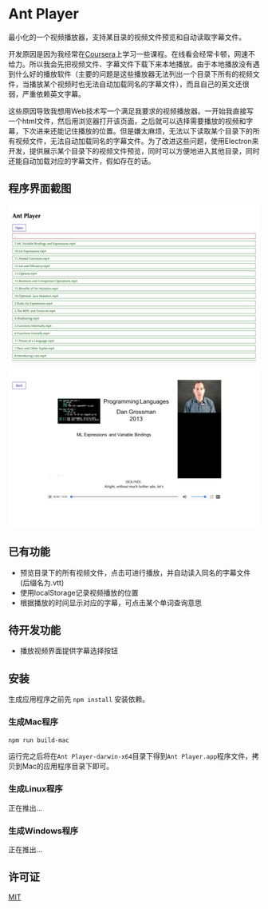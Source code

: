 # Ant Player

最小化的一个视频播放器，支持某目录的视频文件预览和自动读取字幕文件。

开发原因是因为我经常在[Coursera](coursera.org)上学习一些课程。在线看会经常卡顿，网速不给力。所以我会先把视频文件、字幕文件下载下来本地播放。由于本地播放没有遇到什么好的播放软件（主要的问题是这些播放器无法列出一个目录下所有的视频文件，当播放某个视频时也无法自动加载同名的字幕文件），而且自己的英文还很弱，严重依赖英文字幕。

这些原因导致我想用Web技术写一个满足我要求的视频播放器。一开始我直接写一个html文件，然后用浏览器打开该页面，之后就可以选择需要播放的视频和字幕，下次进来还能记住播放的位置。但是嫌太麻烦，无法以下读取某个目录下的所有视频文件，无法自动加载同名的字幕文件。为了改进这些问题，使用Electron来开发，提供展示某个目录下的视频文件预览，同时可以方便地进入其他目录，同时还能自动加载对应的字幕文件，假如存在的话。

## 程序界面截图

![视频列表页面](screenshots/index.png)

![播放页面](screenshots/play.png)

## 已有功能

- 预览目录下的所有视频文件，点击可进行播放，并自动读入同名的字幕文件(后缀名为.vtt)
- 使用localStorage记录视频播放的位置
- 根据播放的时间显示对应的字幕，可点击某个单词查询意思

## 待开发功能

- 播放视频界面提供字幕选择按钮

## 安装

生成应用程序之前先 `npm install` 安装依赖。

### 生成Mac程序

`npm run build-mac`

运行完之后将在`Ant Player-darwin-x64`目录下得到`Ant Player.app`程序文件，拷贝到Mac的应用程序目录下即可。

### 生成Linux程序

正在推出...

### 生成Windows程序

正在推出...

## 许可证

[MIT](LICENSE)
